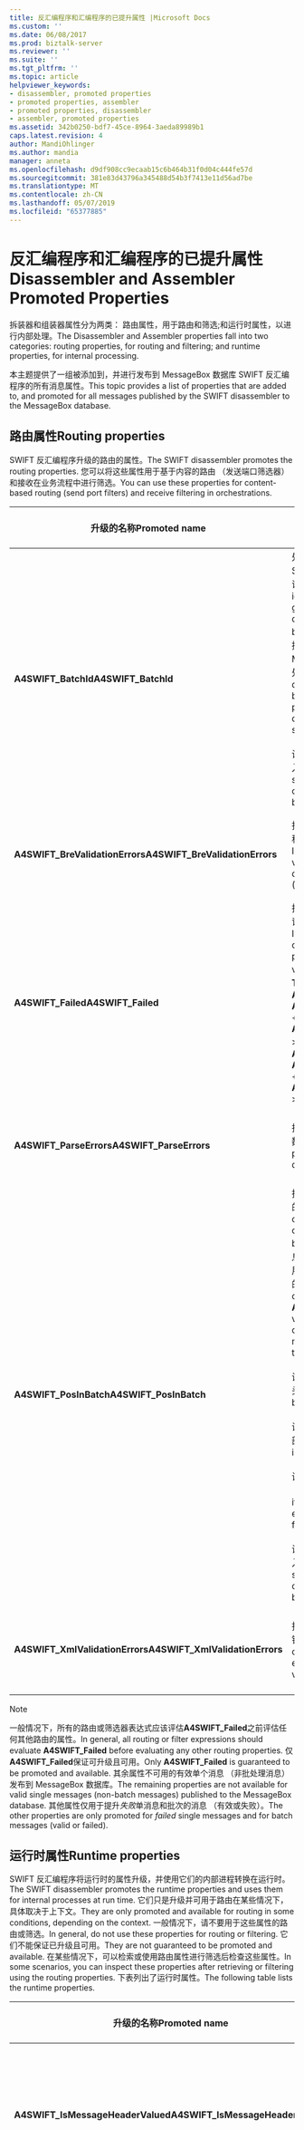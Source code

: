 ```yaml
---
title: 反汇编程序和汇编程序的已提升属性 |Microsoft Docs
ms.custom: ''
ms.date: 06/08/2017
ms.prod: biztalk-server
ms.reviewer: ''
ms.suite: ''
ms.tgt_pltfrm: ''
ms.topic: article
helpviewer_keywords:
- disassembler, promoted properties
- promoted properties, assembler
- promoted properties, disassembler
- assembler, promoted properties
ms.assetid: 342b0250-bdf7-45ce-8964-3aeda89989b1
caps.latest.revision: 4
author: MandiOhlinger
ms.author: mandia
manager: anneta
ms.openlocfilehash: d9df908cc9ecaab15c6b464b31f0d04c444fe57d
ms.sourcegitcommit: 381e83d43796a345488d54b3f7413e11d56ad7be
ms.translationtype: MT
ms.contentlocale: zh-CN
ms.lasthandoff: 05/07/2019
ms.locfileid: "65377885"
---
```

# <a name="disassembler-and-assembler-promoted-properties"></a><span data-ttu-id="a50c7-102">反汇编程序和汇编程序的已提升属性</span><span class="sxs-lookup"><span data-stu-id="a50c7-102">Disassembler and Assembler Promoted Properties</span></span>
<span data-ttu-id="a50c7-103">拆装器和组装器属性分为两类： 路由属性，用于路由和筛选;和运行时属性，以进行内部处理。</span><span class="sxs-lookup"><span data-stu-id="a50c7-103">The Disassembler and Assembler properties fall into two categories: routing properties, for routing and filtering; and runtime properties, for internal processing.</span></span>  
  
<span data-ttu-id="a50c7-104">本主题提供了一组被添加到，并进行发布到 MessageBox 数据库 SWIFT 反汇编程序的所有消息属性。</span><span class="sxs-lookup"><span data-stu-id="a50c7-104">This topic provides a list of properties that are added to, and promoted for all messages published by the SWIFT disassembler to the MessageBox database.</span></span>  
  
## <a name="routing-properties"></a><span data-ttu-id="a50c7-105">路由属性</span><span class="sxs-lookup"><span data-stu-id="a50c7-105">Routing properties</span></span>

<span data-ttu-id="a50c7-106">SWIFT 反汇编程序升级的路由的属性。</span><span class="sxs-lookup"><span data-stu-id="a50c7-106">The SWIFT disassembler promotes the routing properties.</span></span> <span data-ttu-id="a50c7-107">您可以将这些属性用于基于内容的路由 （发送端口筛选器） 和接收在业务流程中进行筛选。</span><span class="sxs-lookup"><span data-stu-id="a50c7-107">You can use these properties for content-based routing (send port filters) and receive filtering in orchestrations.</span></span>  
  
|<span data-ttu-id="a50c7-108">升级的名称</span><span class="sxs-lookup"><span data-stu-id="a50c7-108">Promoted name</span></span>|<span data-ttu-id="a50c7-109">Description</span><span class="sxs-lookup"><span data-stu-id="a50c7-109">Description</span></span>|<span data-ttu-id="a50c7-110">数据类型</span><span class="sxs-lookup"><span data-stu-id="a50c7-110">Data type</span></span>|<span data-ttu-id="a50c7-111">值范围</span><span class="sxs-lookup"><span data-stu-id="a50c7-111">Value range</span></span>|<span data-ttu-id="a50c7-112">用法示例</span><span class="sxs-lookup"><span data-stu-id="a50c7-112">Usage example</span></span>|  
|-------------------|-----------------|---------------|-----------------|-------------------|  
|<span data-ttu-id="a50c7-113">**A4SWIFT_BatchId**</span><span class="sxs-lookup"><span data-stu-id="a50c7-113">**A4SWIFT_BatchId**</span></span>|<span data-ttu-id="a50c7-114">处理入站的批处理时动态生成 SWIFT 反汇编程序的全局唯一标识符。</span><span class="sxs-lookup"><span data-stu-id="a50c7-114">A globally unique identifier dynamically generated by the SWIFT disassembler when an inbound batch is processed.</span></span> <span data-ttu-id="a50c7-115">拆装器将此批处理标识符分配给发布到 MessageBox 数据库从同一个批处理发出的所有消息。</span><span class="sxs-lookup"><span data-stu-id="a50c7-115">The disassembler assigns this batch identifier to all messages published to the MessageBox database originating from the same batch.</span></span><br /><br /> <span data-ttu-id="a50c7-116">设置为**为-1**的单个消息 （不来自入站批处理）。</span><span class="sxs-lookup"><span data-stu-id="a50c7-116">Set to **-1** for single messages (not originating from an inbound batch).</span></span>|<span data-ttu-id="a50c7-117">String</span><span class="sxs-lookup"><span data-stu-id="a50c7-117">String</span></span>|<span data-ttu-id="a50c7-118">"-1"或*全局唯一标识符 (GUID)*</span><span class="sxs-lookup"><span data-stu-id="a50c7-118">"-1" or *globally unique identifier (GUID)*</span></span>|<span data-ttu-id="a50c7-119">相同的关联消息**A4SWIFT_BatchId**值将恢复到最初抵达在同一个批处理对它们进行分组。</span><span class="sxs-lookup"><span data-stu-id="a50c7-119">Correlate messages with the same **A4SWIFT_BatchId** value to group them back into the same batch in which they originally arrived.</span></span>|  
|<span data-ttu-id="a50c7-120">**A4SWIFT_BreValidationErrors**</span><span class="sxs-lookup"><span data-stu-id="a50c7-120">**A4SWIFT_BreValidationErrors**</span></span>|<span data-ttu-id="a50c7-121">指示业务规则引擎 (BRE) 验证过程中遇到的验证错误数。</span><span class="sxs-lookup"><span data-stu-id="a50c7-121">Indicates the number of validation errors encountered during Business Rule Engine (BRE) validation.</span></span>|<span data-ttu-id="a50c7-122">Numeric</span><span class="sxs-lookup"><span data-stu-id="a50c7-122">Numeric</span></span>|<span data-ttu-id="a50c7-123">>= 0</span><span class="sxs-lookup"><span data-stu-id="a50c7-123">>= 0</span></span>|<span data-ttu-id="a50c7-124">用于未失败 BRE 验证的消息筛选器 (**A4SWIFT_BREValidationErrors**等于零)。</span><span class="sxs-lookup"><span data-stu-id="a50c7-124">Filter for messages that did not fail BRE validation (**A4SWIFT_BREValidationErrors** equals zero).</span></span>|  
|<span data-ttu-id="a50c7-125">**A4SWIFT_Failed**</span><span class="sxs-lookup"><span data-stu-id="a50c7-125">**A4SWIFT_Failed**</span></span>|<span data-ttu-id="a50c7-126">指示是否消息处理 （分析和验证） 期间出现任何故障。</span><span class="sxs-lookup"><span data-stu-id="a50c7-126">Indicates if any failures occurred during message processing (parsing and validation).</span></span> <span data-ttu-id="a50c7-127">设置为 **，则返回 True**如果**A4SWIFT_ParseErrors** + **A4SWIFT_XmlValidationErrors** + **A4SWIFT_BreValidationErrors** > 0。</span><span class="sxs-lookup"><span data-stu-id="a50c7-127">Set to **True** if **A4SWIFT_ParseErrors** + **A4SWIFT_XmlValidationErrors** + **A4SWIFT_BreValidationErrors** > 0.</span></span>|<span data-ttu-id="a50c7-128">Boolean</span><span class="sxs-lookup"><span data-stu-id="a50c7-128">Boolean</span></span>|<span data-ttu-id="a50c7-129">True、False</span><span class="sxs-lookup"><span data-stu-id="a50c7-129">True, False</span></span>|<span data-ttu-id="a50c7-130">用于唯一有效的 SWIFT 消息筛选器 (**A4SWIFT_Failed**等于**False**)。</span><span class="sxs-lookup"><span data-stu-id="a50c7-130">Filter for only valid SWIFT messages (**A4SWIFT_Failed** equals **False**).</span></span>|  
|<span data-ttu-id="a50c7-131">**A4SWIFT_ParseErrors**</span><span class="sxs-lookup"><span data-stu-id="a50c7-131">**A4SWIFT_ParseErrors**</span></span>|<span data-ttu-id="a50c7-132">指示在分析过程中遇到分析错误数。</span><span class="sxs-lookup"><span data-stu-id="a50c7-132">Indicates the number of parse errors encountered during parsing.</span></span>|<span data-ttu-id="a50c7-133">Numeric</span><span class="sxs-lookup"><span data-stu-id="a50c7-133">Numeric</span></span>|<span data-ttu-id="a50c7-134">>= 0</span><span class="sxs-lookup"><span data-stu-id="a50c7-134">>= 0</span></span>|<span data-ttu-id="a50c7-135">用于未失败分析的消息筛选器 (**A4SWIFT_ParseErrors**等于零)。</span><span class="sxs-lookup"><span data-stu-id="a50c7-135">Filter for messages that did not fail parsing (**A4SWIFT_ParseErrors** equals zero).</span></span>|  
|<span data-ttu-id="a50c7-136">**A4SWIFT_PosInBatch**</span><span class="sxs-lookup"><span data-stu-id="a50c7-136">**A4SWIFT_PosInBatch**</span></span>|<span data-ttu-id="a50c7-137">指示从入站批处理发出一条消息的序号位置。</span><span class="sxs-lookup"><span data-stu-id="a50c7-137">Indicates the ordinal position of a message originating from an inbound batch.</span></span> <span data-ttu-id="a50c7-138">为一个批，其中包含*n*消息， **A4SWIFT_PosInBatch**采用值从 1 到*n*，对应于在批中消息的序号位置。</span><span class="sxs-lookup"><span data-stu-id="a50c7-138">For a batch containing *n* messages, **A4SWIFT_PosInBatch** takes a value from 1 to *n*, corresponding to the message's ordinal position in the batch.</span></span><br /><br /> <span data-ttu-id="a50c7-139">设置为**0**如果消息是一个批处理标头。</span><span class="sxs-lookup"><span data-stu-id="a50c7-139">Set to **0** if the message is a batch header.</span></span><br /><br /> <span data-ttu-id="a50c7-140">设置为**n + 1**如果消息为批处理尾部。</span><span class="sxs-lookup"><span data-stu-id="a50c7-140">Set to **n+1** if the message is a batch trailer.</span></span><br /><br /> <span data-ttu-id="a50c7-141">设置为**1**如果消息本身则整个批次 （已禁用批处理碎片）。</span><span class="sxs-lookup"><span data-stu-id="a50c7-141">Set to **1** if the message is itself the entire batch (batch fragmentation disabled).</span></span><br /><br /> <span data-ttu-id="a50c7-142">设置为**为-1**的单个消息 （不来自入站批处理）。</span><span class="sxs-lookup"><span data-stu-id="a50c7-142">Set to **-1** for single messages (not originating from an inbound batch).</span></span>|<span data-ttu-id="a50c7-143">Numeric</span><span class="sxs-lookup"><span data-stu-id="a50c7-143">Numeric</span></span>|<span data-ttu-id="a50c7-144">>= -1</span><span class="sxs-lookup"><span data-stu-id="a50c7-144">>= -1</span></span>|<span data-ttu-id="a50c7-145">对来自同一个入站批处理的消息按到达的原始顺序进行排序。</span><span class="sxs-lookup"><span data-stu-id="a50c7-145">Sort messages from the same inbound batch into the original order in which they arrived.</span></span>|  
|<span data-ttu-id="a50c7-146">**A4SWIFT_XmlValidationErrors**</span><span class="sxs-lookup"><span data-stu-id="a50c7-146">**A4SWIFT_XmlValidationErrors**</span></span>|<span data-ttu-id="a50c7-147">指示 XML 验证过程中遇到的验证错误数。</span><span class="sxs-lookup"><span data-stu-id="a50c7-147">Indicates the number of validation errors encountered during XML validation.</span></span>|<span data-ttu-id="a50c7-148">Numeric</span><span class="sxs-lookup"><span data-stu-id="a50c7-148">Numeric</span></span>|<span data-ttu-id="a50c7-149">>= 0</span><span class="sxs-lookup"><span data-stu-id="a50c7-149">>= 0</span></span>|<span data-ttu-id="a50c7-150">用于未失败 XML 验证的消息筛选器 (**A4SWIFT_XmlValidationErrors**等于零)。</span><span class="sxs-lookup"><span data-stu-id="a50c7-150">Filter for messages that did not fail XML validation (**A4SWIFT_XmlValidationErrors** equals zero).</span></span>|  
  
> [!NOTE]
>  <span data-ttu-id="a50c7-151">一般情况下，所有的路由或筛选器表达式应该评估**A4SWIFT_Failed**之前评估任何其他路由的属性。</span><span class="sxs-lookup"><span data-stu-id="a50c7-151">In general, all routing or filter expressions should evaluate **A4SWIFT_Failed** before evaluating any other routing properties.</span></span> <span data-ttu-id="a50c7-152">仅**A4SWIFT_Failed**保证可升级且可用。</span><span class="sxs-lookup"><span data-stu-id="a50c7-152">Only **A4SWIFT_Failed** is guaranteed to be promoted and available.</span></span> <span data-ttu-id="a50c7-153">其余属性不可用的有效单个消息 （非批处理消息） 发布到 MessageBox 数据库。</span><span class="sxs-lookup"><span data-stu-id="a50c7-153">The remaining properties are not available for valid single messages (non-batch messages) published to the MessageBox database.</span></span> <span data-ttu-id="a50c7-154">其他属性仅用于提升*失败*单消息和批次的消息 （有效或失败）。</span><span class="sxs-lookup"><span data-stu-id="a50c7-154">The other properties are only promoted for *failed* single messages and for batch messages (valid or failed).</span></span>  

## <a name="runtime-properties"></a><span data-ttu-id="a50c7-155">运行时属性</span><span class="sxs-lookup"><span data-stu-id="a50c7-155">Runtime properties</span></span>

<span data-ttu-id="a50c7-156">SWIFT 反汇编程序将运行时的属性升级，并使用它们的内部进程转换在运行时。</span><span class="sxs-lookup"><span data-stu-id="a50c7-156">The SWIFT disassembler promotes the runtime properties and uses them for internal processes at run time.</span></span> <span data-ttu-id="a50c7-157">它们只是升级并可用于路由在某些情况下，具体取决于上下文。</span><span class="sxs-lookup"><span data-stu-id="a50c7-157">They are only promoted and available for routing in some conditions, depending on the context.</span></span> <span data-ttu-id="a50c7-158">一般情况下，请不要用于这些属性的路由或筛选。</span><span class="sxs-lookup"><span data-stu-id="a50c7-158">In general, do not use these properties for routing or filtering.</span></span> <span data-ttu-id="a50c7-159">它们不能保证已升级且可用。</span><span class="sxs-lookup"><span data-stu-id="a50c7-159">They are not guaranteed to be promoted and available.</span></span> <span data-ttu-id="a50c7-160">在某些情况下，可以检索或使用路由属性进行筛选后检查这些属性。</span><span class="sxs-lookup"><span data-stu-id="a50c7-160">In some scenarios, you can inspect these properties after retrieving or filtering using the routing properties.</span></span> <span data-ttu-id="a50c7-161">下表列出了运行时属性。</span><span class="sxs-lookup"><span data-stu-id="a50c7-161">The following table lists the runtime properties.</span></span>  
  

|           <span data-ttu-id="a50c7-162">升级的名称</span><span class="sxs-lookup"><span data-stu-id="a50c7-162">Promoted name</span></span>            |                                                                                                                                                                                                                                                                                                                                                                                                            <span data-ttu-id="a50c7-163">Description</span><span class="sxs-lookup"><span data-stu-id="a50c7-163">Description</span></span>                                                                                                                                                                                                                                                                                                                                                                                                             | <span data-ttu-id="a50c7-164">数据类型</span><span class="sxs-lookup"><span data-stu-id="a50c7-164">Data type</span></span> |      <span data-ttu-id="a50c7-165">值范围</span><span class="sxs-lookup"><span data-stu-id="a50c7-165">Value range</span></span>       |                                                                           <span data-ttu-id="a50c7-166">用法示例</span><span class="sxs-lookup"><span data-stu-id="a50c7-166">Usage example</span></span>                                                                           |
|------------------------------------|------------------------------------------------------------------------------------------------------------------------------------------------------------------------------------------------------------------------------------------------------------------------------------------------------------------------------------------------------------------------------------------------------------------------------------------------------------------------------------------------------------------------------------------------------------------------------------------------------------------------------------------------------------------------------------------------------------------------------------------------------------------------------------------------------------------------------------|-----------|------------------------|-------------------------------------------------------------------------------------------------------------------------------------------------------------------|
| <span data-ttu-id="a50c7-167">**A4SWIFT_IsMessageHeaderValued**</span><span class="sxs-lookup"><span data-stu-id="a50c7-167">**A4SWIFT_IsMessageHeaderValued**</span></span>  |                                                                                                                                                                                                                                                                                               <span data-ttu-id="a50c7-168">指示数据是否存在于多部分消息的标头部分。</span><span class="sxs-lookup"><span data-stu-id="a50c7-168">Indicates if the data exists in the header part of the multipart message.</span></span> <span data-ttu-id="a50c7-169">设置为 **，则返回 True**如果标头部分包含数据 （来自批处理的消息的消息信封头）。</span><span class="sxs-lookup"><span data-stu-id="a50c7-169">Set to **True** if the header part contains data (message envelope header for a message coming from a batch).</span></span> <span data-ttu-id="a50c7-170">设置为**False**标头部分是否为空。</span><span class="sxs-lookup"><span data-stu-id="a50c7-170">Set to **False** if the header part is empty.</span></span>                                                                                                                                                                                                                                                                                                |  <span data-ttu-id="a50c7-171">Boolean</span><span class="sxs-lookup"><span data-stu-id="a50c7-171">Boolean</span></span>  |      <span data-ttu-id="a50c7-172">True、False</span><span class="sxs-lookup"><span data-stu-id="a50c7-172">True, False</span></span>       |                        <span data-ttu-id="a50c7-173">决定是否要检查 （例如，在消息修复业务流程） 检索的消息的标头部分。</span><span class="sxs-lookup"><span data-stu-id="a50c7-173">Decide whether to inspect the header part of a retrieved message (for example, in a message repair orchestration).</span></span>                         |
| <span data-ttu-id="a50c7-174">**A4SWIFT_IsMessageTrailerValued**</span><span class="sxs-lookup"><span data-stu-id="a50c7-174">**A4SWIFT_IsMessageTrailerValued**</span></span> |                                                                                                                                                                                                                                                                                             <span data-ttu-id="a50c7-175">指示数据是否存在于多部分消息的尾部部分。</span><span class="sxs-lookup"><span data-stu-id="a50c7-175">Indicates if the data exists in the trailer part of the multipart message.</span></span> <span data-ttu-id="a50c7-176">设置为 **，则返回 True**如果尾部部分包含数据 （来自批处理的消息的消息信封尾部）。</span><span class="sxs-lookup"><span data-stu-id="a50c7-176">Set to **True** if the trailer part contains data (message envelope trailer for a message coming from a batch).</span></span> <span data-ttu-id="a50c7-177">设置为**False**尾部部分是否为空。</span><span class="sxs-lookup"><span data-stu-id="a50c7-177">Set to **False** if the trailer part is empty.</span></span>                                                                                                                                                                                                                                                                                              |  <span data-ttu-id="a50c7-178">Boolean</span><span class="sxs-lookup"><span data-stu-id="a50c7-178">Boolean</span></span>  |      <span data-ttu-id="a50c7-179">True、False</span><span class="sxs-lookup"><span data-stu-id="a50c7-179">True, False</span></span>       |                        <span data-ttu-id="a50c7-180">决定是否要检查 （例如，在消息修复业务流程） 检索的消息的尾部部分。</span><span class="sxs-lookup"><span data-stu-id="a50c7-180">Decide whether to inspect the trailer part of a retrieved message (for example, in a message repair orchestration).</span></span>                        |
|      <span data-ttu-id="a50c7-181">**A4SWIFT_MessageType**</span><span class="sxs-lookup"><span data-stu-id="a50c7-181">**A4SWIFT_MessageType**</span></span>       |                                                                                                                                                                                                                                                                                                                                                                     <span data-ttu-id="a50c7-182">SWIFT 标头，该值指示 SWIFT 中的三位数字消息类型 (**MT\*xxx**\*)。</span><span class="sxs-lookup"><span data-stu-id="a50c7-182">Three-digit number in the SWIFT header indicating the SWIFT message type (**MT\*xxx**\*).</span></span>                                                                                                                                                                                                                                                                                                                                                                      |  <span data-ttu-id="a50c7-183">String</span><span class="sxs-lookup"><span data-stu-id="a50c7-183">String</span></span>   | <span data-ttu-id="a50c7-184">*3 个数字*</span><span class="sxs-lookup"><span data-stu-id="a50c7-184">*Three numeric digits*</span></span> |                                                     <span data-ttu-id="a50c7-185">动态识别的消息的 SWIFT 消息类型。</span><span class="sxs-lookup"><span data-stu-id="a50c7-185">Dynamically identify the SWIFT message type of a message.</span></span>                                                     |
|      <span data-ttu-id="a50c7-186">**A4SWIFT_MessageType2**</span><span class="sxs-lookup"><span data-stu-id="a50c7-186">**A4SWIFT_MessageType2**</span></span>      |                                                                                                                                                                                                                                                                                                                              <span data-ttu-id="a50c7-187">SWIFT 标头，该值指示 SWIFT 中的三位数字消息类型 (**MT\*xxx**<em>)。仅当\* \*A4SWIFT_MessageType</em> \* SWIFT 标头中找不到。</span><span class="sxs-lookup"><span data-stu-id="a50c7-187">Three-digit number in the SWIFT header indicating the SWIFT message type (**MT\*xxx**<em>). Use only if \*\*A4SWIFT_MessageType</em>\* is not found in the SWIFT header.</span></span>                                                                                                                                                                                                                                                                                                                              |  <span data-ttu-id="a50c7-188">String</span><span class="sxs-lookup"><span data-stu-id="a50c7-188">String</span></span>   | <span data-ttu-id="a50c7-189">*3 个数字*</span><span class="sxs-lookup"><span data-stu-id="a50c7-189">*Three numeric digits*</span></span> |                                                     <span data-ttu-id="a50c7-190">动态识别的消息的 SWIFT 消息类型。</span><span class="sxs-lookup"><span data-stu-id="a50c7-190">Dynamically identify the SWIFT message type of a message.</span></span>                                                     |
|     <span data-ttu-id="a50c7-191">**A4SWIFT_NumberOfParts**</span><span class="sxs-lookup"><span data-stu-id="a50c7-191">**A4SWIFT_NumberOfParts**</span></span>      | <span data-ttu-id="a50c7-192">指示多部分消息中的部分数。</span><span class="sxs-lookup"><span data-stu-id="a50c7-192">Indicates the number of parts in the multi-part message.</span></span><br /><br /> <span data-ttu-id="a50c7-193">设置为**1**如果只有正文部分存在 （包含不来自批处理或批处理标头或从批处理信封批处理尾部有效单个 SWIFT 消息）。</span><span class="sxs-lookup"><span data-stu-id="a50c7-193">Set to **1** if only the body part exists (containing a valid individual SWIFT message not originating from a batch, or batch header or batch trailer from a batch envelope).</span></span><br /><br /> <span data-ttu-id="a50c7-194">设置为**2**的正文和错误部分是否存在 （包含失败的消息或批处理中，错误部分，其中包含错误集合 XML 正文部分）。</span><span class="sxs-lookup"><span data-stu-id="a50c7-194">Set to **2** if the body and error parts exist (body part containing the failed message or batch, error part containing the error collection XML).</span></span><br /><br /> <span data-ttu-id="a50c7-195">设置为**3**正文、 标头和尾部部分是否存在 （正文部分包含源自于一个批处理中，标头部分包含消息信封标头，如果使用，而尾部部分包含消息的有效单个 SWIFT 消息如果使用的信封尾部 — **A4SWIFT_IsMessageHeaderValued**和**A4SWIFT_IsMessageTrailerValued**指示数据是否存在于标头和尾部部分)。</span><span class="sxs-lookup"><span data-stu-id="a50c7-195">Set to **3** if the body, header, and trailer parts exist (body part containing valid individual SWIFT message originating from a batch, header part containing message envelope header, if used, and trailer part containing message envelope trailer, if used — **A4SWIFT_IsMessageHeaderValued** and **A4SWIFT_IsMessageTrailerValued** indicate if data exists in the header and trailer parts).</span></span> |  <span data-ttu-id="a50c7-196">Numeric</span><span class="sxs-lookup"><span data-stu-id="a50c7-196">Numeric</span></span>  |        <span data-ttu-id="a50c7-197">1, 2, 3</span><span class="sxs-lookup"><span data-stu-id="a50c7-197">1, 2, 3</span></span>         | <span data-ttu-id="a50c7-198">为具有给定数量的部分的消息筛选器 (例如，筛选**A4SWIFT_NumberOfParts**等于两个用于消息修复业务流程接收形状)。</span><span class="sxs-lookup"><span data-stu-id="a50c7-198">Filter for messages with a given number of parts (for example, filter for **A4SWIFT_NumberOfParts** equals two for a message repair orchestration receive shape).</span></span> |
|  <span data-ttu-id="a50c7-199">**A4SWIFT_SecondaryMessageType**</span><span class="sxs-lookup"><span data-stu-id="a50c7-199">**A4SWIFT_SecondaryMessageType**</span></span>  |                                                                                                                                                                                                                                                                                                                                                                    <span data-ttu-id="a50c7-200">一个字符串值，该值指示 SWIFT SWIFT 标头中的消息的子类型 (**MT\*xxx_XYZ**\*)。</span><span class="sxs-lookup"><span data-stu-id="a50c7-200">A string value in the SWIFT header indicating the SWIFT message subtype (**MT\*xxx_XYZ**\*).</span></span>                                                                                                                                                                                                                                                                                                                                                                    |  <span data-ttu-id="a50c7-201">String</span><span class="sxs-lookup"><span data-stu-id="a50c7-201">String</span></span>   |      <span data-ttu-id="a50c7-202">*任何字符串*</span><span class="sxs-lookup"><span data-stu-id="a50c7-202">*Any string*</span></span>      |                                                   <span data-ttu-id="a50c7-203">动态识别的消息的 SWIFT 消息子类型。</span><span class="sxs-lookup"><span data-stu-id="a50c7-203">Dynamically identify the SWIFT message subtype of a message.</span></span>                                                    |
 
## <a name="see-also"></a><span data-ttu-id="a50c7-204">请参阅</span><span class="sxs-lookup"><span data-stu-id="a50c7-204">See Also</span></span>  
[<span data-ttu-id="a50c7-205"> A4SWIFT_\* 的已提升属性</span><span class="sxs-lookup"><span data-stu-id="a50c7-205">A4SWIFT_\* Promoted Properties</span></span>](../../adapters-and-accelerators/accelerator-swift/a4swift-promoted-properties.md)   